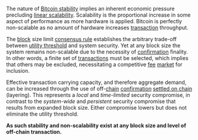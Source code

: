 The nature of [Bitcoin stability](Stability-Property) implies an inherent economic pressure precluding [linear scalability](https://en.wikipedia.org/wiki/Scalability). Scalability is the proportional increase in some aspect of performance as more hardware is applied. Bitcoin is perfectly non-scalable as no amount of hardware increases [transaction](Glossary#transaction) throughput.

The [block](Glossary#block) size limit [consensus rule](Glossary#rule) establishes the arbitrary trade-off between [utility threshold](Utility-Threshold-Property) and system security. Yet at any block size the system remains non-scalable due to the necessity of [confirmation](Glossary#confirmation) finality. In other words, a finite set of [transactions](Glossary#transaction) must be selected, which implies that others may be excluded, necessitating a competitive [fee](Glossary#fee) [market](Glossary#market) for inclusion.

Effective transaction carrying capacity, and therefore aggregate demand, can be increased through the use of off-[chain](Glossary#chain) [confirmation](Glossary#confirmation) [settled on chain](https://en.wikipedia.org/wiki/Lightning_Network) (layering). This represents a *local* and *time-limited* security compromise, in contrast to the *system-wide* and *persistent* security compromise that results from expanded block size. Either compromise lowers but does not eliminate the utility threshold.

**As such stability and non-scalability exist at any block size and level of off-chain transaction.**